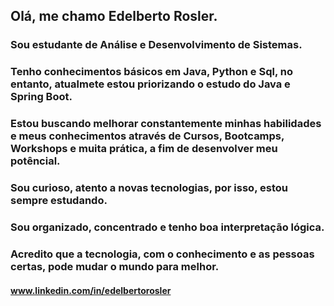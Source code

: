 ## Olá, me chamo Edelberto Rosler.
### Sou estudante de Análise e Desenvolvimento de Sistemas.
### Tenho conhecimentos básicos em Java, Python e Sql, no entanto, atualmete estou priorizando o estudo do Java e Spring Boot.
### Estou buscando melhorar constantemente minhas habilidades e meus conhecimentos através de Cursos, Bootcamps, Workshops e muita prática, a fim de desenvolver meu potêncial.
### Sou curioso, atento a novas tecnologias, por isso, estou sempre estudando.
### Sou organizado, concentrado e tenho boa interpretação lógica.
### Acredito que a tecnologia, com o conhecimento e as pessoas certas, pode mudar o mundo para melhor.
#### www.linkedin.com/in/edelbertorosler

